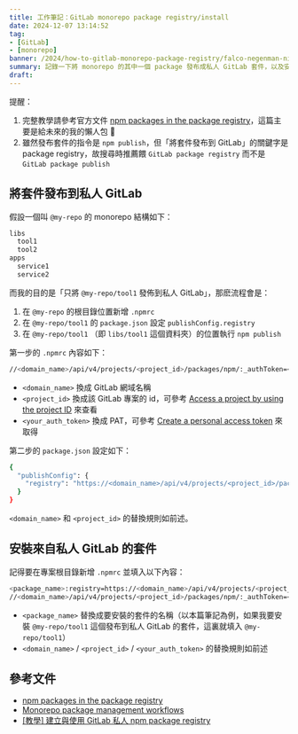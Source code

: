 ```yaml
---
title: 工作筆記：GitLab monorepo package registry/install
date: 2024-12-07 13:14:52
tag:
- [GitLab]
- [monorepo]
banner: /2024/how-to-gitlab-monorepo-package-registry/falco-negenman-nipCGHE-M98-unsplash.jpg
summary: 記錄一下將 monorepo 的其中一個 package 發布成私人 GitLab 套件，以及安裝私人 GitLab 套件的步驟。
draft: 
---
```


提醒：

1. 完整教學請參考官方文件 [npm packages in the package registry](https://docs.gitlab.com/ee/user/packages/npm_registry/index.html?tab=.npmrc+file)，這篇主要是給未來的我的懶人包 🌚
2. 雖然發布套件的指令是 `npm publish`，但「將套件發布到 GitLab」的關鍵字是 package registry，故搜尋時推薦餵 `GitLab package registry` 而不是 `GitLab package publish`

## 將套件發布到私人 GitLab

假設一個叫 `@my-repo` 的 monorepo 結構如下：

```bash
libs
  tool1
  tool2
apps
  service1
  service2
```

而我的目的是「只將 `@my-repo/tool1` 發佈到私人 GitLab」，那麽流程會是：

1. 在 `@my-repo` 的根目錄位置新增 `.npmrc`
2. 在 `@my-repo/tool1` 的 `package.json` 設定 `publishConfig.registry`
3. 在 `@my-repo/tool1` （即 `libs/tool1` 這個資料夾）的位置執行 `npm publish`

第一步的 `.npmrc` 內容如下：

```bash
//<domain_name>/api/v4/projects/<project_id>/packages/npm/:_authToken=<your_auth_token>
```

- `<domain_name>` 換成 GitLab 網域名稱
- `<project_id>` 換成該 GitLab 專案的 id，可參考 [Access a project by using the project ID](https://docs.gitlab.com/ee/user/project/working_with_projects.html#access-a-project-by-using-the-project-id) 來查看
- `<your_auth_token>` 換成 PAT，可參考 [Create a personal access token](https://docs.gitlab.com/ee/user/profile/personal_access_tokens.html#create-a-personal-access-token) 來取得

第二步的 `package.json` 設定如下：

```bash
{
  "publishConfig": {
    "registry": "https://<domain_name>/api/v4/projects/<project_id>/packages/npm/"
  }
}
```

`<domain_name>` 和 `<project_id>` 的替換規則如前述。

## 安裝來自私人 GitLab 的套件

記得要在專案根目錄新增 `.npmrc` 並填入以下內容：

```bash
<package_name>:registry=https://<domain_name>/api/v4/projects/<project_id>/packages/npm/
//<domain_name>/api/v4/projects/<project_id>/packages/npm/:_authToken=<your_auth_token>
```

- `<package_name>` 替換成要安裝的套件的名稱（以本篇筆記為例，如果我要安裝 `@my-repo/tool1` 這個發布到私人 GitLab 的套件，這裏就填入 `@my-repo/tool1`）
- `<domain_name>` / `<project_id>` / `<your_auth_token>` 的替換規則如前述

## 參考文件

- [npm packages in the package registry](https://docs.gitlab.com/ee/user/packages/npm_registry/index.html?tab=.npmrc+file)
- [Monorepo package management workflows](https://docs.gitlab.com/ee/user/packages/workflows/working_with_monorepos.html)
- [[教學] 建立與使用 GitLab 私人 npm package registry](https://xenby.com/b/288-%E6%95%99%E5%AD%B8-%E5%BB%BA%E7%AB%8B%E8%88%87%E4%BD%BF%E7%94%A8-gitlab-%E7%A7%81%E4%BA%BA-npm-package-registry)
